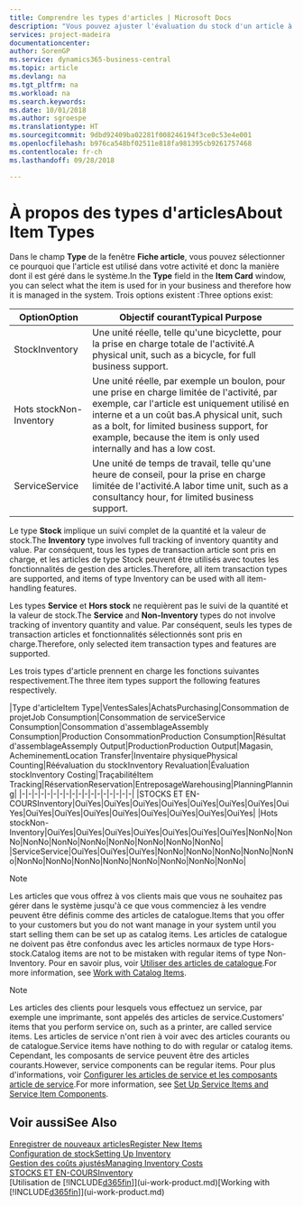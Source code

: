 ```yaml
---
title: Comprendre les types d'articles | Microsoft Docs
description: "Vous pouvez ajuster l'évaluation du stock d'un article à l'aide des méthodes FIFO ou d'évaluation stock moyen, par exemple, lorsque les coûts article sont modifiés pour des motifs autres que les transactions."
services: project-madeira
documentationcenter: 
author: SorenGP
ms.service: dynamics365-business-central
ms.topic: article
ms.devlang: na
ms.tgt_pltfrm: na
ms.workload: na
ms.search.keywords: 
ms.date: 10/01/2018
ms.author: sgroespe
ms.translationtype: HT
ms.sourcegitcommit: 9dbd92409ba02281f008246194f3ce0c53e4e001
ms.openlocfilehash: b976ca548bf02511e818fa981395cb9261757468
ms.contentlocale: fr-ch
ms.lasthandoff: 09/28/2018

---
```

# <a name="about-item-types"></a><span data-ttu-id="d365b-103">À propos des types d'articles</span><span class="sxs-lookup"><span data-stu-id="d365b-103">About Item Types</span></span>
<span data-ttu-id="d365b-104">Dans le champ **Type** de la fenêtre **Fiche article**, vous pouvez sélectionner ce pourquoi que l'article est utilisé dans votre activité et donc la manière dont il est géré dans le système.</span><span class="sxs-lookup"><span data-stu-id="d365b-104">In the **Type** field in the **Item Card** window, you can select what the item is used for in your business and therefore how it is managed in the system.</span></span> <span data-ttu-id="d365b-105">Trois options existent :</span><span class="sxs-lookup"><span data-stu-id="d365b-105">Three options exist:</span></span>

|<span data-ttu-id="d365b-106">Option</span><span class="sxs-lookup"><span data-stu-id="d365b-106">Option</span></span>|<span data-ttu-id="d365b-107">Objectif courant</span><span class="sxs-lookup"><span data-stu-id="d365b-107">Typical Purpose</span></span>|
|------|-----------|
|<span data-ttu-id="d365b-108">Stock</span><span class="sxs-lookup"><span data-stu-id="d365b-108">Inventory</span></span>|<span data-ttu-id="d365b-109">Une unité réelle, telle qu'une bicyclette, pour la prise en charge totale de l'activité.</span><span class="sxs-lookup"><span data-stu-id="d365b-109">A physical unit, such as a bicycle, for full business support.</span></span>|
|<span data-ttu-id="d365b-110">Hots stock</span><span class="sxs-lookup"><span data-stu-id="d365b-110">Non-Inventory</span></span>|<span data-ttu-id="d365b-111">Une unité réelle, par exemple un boulon, pour une prise en charge limitée de l'activité, par exemple, car l'article est uniquement utilisé en interne et a un coût bas.</span><span class="sxs-lookup"><span data-stu-id="d365b-111">A physical unit, such as a bolt, for limited business support, for example, because the item is only used internally and has a low cost.</span></span>|
|<span data-ttu-id="d365b-112">Service</span><span class="sxs-lookup"><span data-stu-id="d365b-112">Service</span></span>|<span data-ttu-id="d365b-113">Une unité de temps de travail, telle qu'une heure de conseil, pour la prise en charge limitée de l'activité.</span><span class="sxs-lookup"><span data-stu-id="d365b-113">A labor time unit, such as a consultancy hour, for limited business support.</span></span>|

<span data-ttu-id="d365b-114">Le type **Stock** implique un suivi complet de la quantité et la valeur de stock.</span><span class="sxs-lookup"><span data-stu-id="d365b-114">The **Inventory** type involves full tracking of inventory quantity and value.</span></span> <span data-ttu-id="d365b-115">Par conséquent, tous les types de transaction article sont pris en charge, et les articles de type Stock peuvent être utilisés avec toutes les fonctionnalités de gestion des articles.</span><span class="sxs-lookup"><span data-stu-id="d365b-115">Therefore, all item transaction types are supported, and items of type Inventory can be used with all item-handling features.</span></span>

<span data-ttu-id="d365b-116">Les types **Service** et **Hors stock** ne requièrent pas le suivi de la quantité et la valeur de stock.</span><span class="sxs-lookup"><span data-stu-id="d365b-116">The **Service** and **Non-Inventory** types do not involve tracking of inventory quantity and value.</span></span> <span data-ttu-id="d365b-117">Par conséquent, seuls les types de transaction articles et fonctionnalités sélectionnés sont pris en charge.</span><span class="sxs-lookup"><span data-stu-id="d365b-117">Therefore, only selected item transaction types and features are supported.</span></span>

<span data-ttu-id="d365b-118">Les trois types d'article prennent en charge les fonctions suivantes respectivement.</span><span class="sxs-lookup"><span data-stu-id="d365b-118">The three item types support the following features respectively.</span></span>

|<span data-ttu-id="d365b-119">Type d'article</span><span class="sxs-lookup"><span data-stu-id="d365b-119">Item Type</span></span>|<span data-ttu-id="d365b-120">Ventes</span><span class="sxs-lookup"><span data-stu-id="d365b-120">Sales</span></span>|<span data-ttu-id="d365b-121">Achats</span><span class="sxs-lookup"><span data-stu-id="d365b-121">Purchasing</span></span>|<span data-ttu-id="d365b-122">Consommation de projet</span><span class="sxs-lookup"><span data-stu-id="d365b-122">Job Consumption</span></span>|<span data-ttu-id="d365b-123">Consommation de service</span><span class="sxs-lookup"><span data-stu-id="d365b-123">Service Consumption</span></span>|<span data-ttu-id="d365b-124">Consommation d'assemblage</span><span class="sxs-lookup"><span data-stu-id="d365b-124">Assembly Consumption</span></span>|<span data-ttu-id="d365b-125">Production Consommation</span><span class="sxs-lookup"><span data-stu-id="d365b-125">Production Consumption</span></span>|<span data-ttu-id="d365b-126">Résultat d'assemblage</span><span class="sxs-lookup"><span data-stu-id="d365b-126">Assemply Output</span></span>|<span data-ttu-id="d365b-127">Production</span><span class="sxs-lookup"><span data-stu-id="d365b-127">Production Output</span></span>|<span data-ttu-id="d365b-128">Magasin, Acheminement</span><span class="sxs-lookup"><span data-stu-id="d365b-128">Location Transfer</span></span>|<span data-ttu-id="d365b-129">Inventaire physique</span><span class="sxs-lookup"><span data-stu-id="d365b-129">Physical Counting</span></span>|<span data-ttu-id="d365b-130">Réévaluation du stock</span><span class="sxs-lookup"><span data-stu-id="d365b-130">Inventory Revaluation</span></span>|<span data-ttu-id="d365b-131">Évaluation stock</span><span class="sxs-lookup"><span data-stu-id="d365b-131">Inventory Costing</span></span>|<span data-ttu-id="d365b-132">Traçabilité</span><span class="sxs-lookup"><span data-stu-id="d365b-132">Item Tracking</span></span>|<span data-ttu-id="d365b-133">Réservation</span><span class="sxs-lookup"><span data-stu-id="d365b-133">Reservation</span></span>|<span data-ttu-id="d365b-134">Entreposage</span><span class="sxs-lookup"><span data-stu-id="d365b-134">Warehousing</span></span>|<span data-ttu-id="d365b-135">Planning</span><span class="sxs-lookup"><span data-stu-id="d365b-135">Planning</span></span>|
|-|-|-|-|-|-|-|-|-|-|-|-|-|-|-|-|-|-|
|<span data-ttu-id="d365b-136">STOCKS ET EN-COURS</span><span class="sxs-lookup"><span data-stu-id="d365b-136">Inventory</span></span>|<span data-ttu-id="d365b-137">Oui</span><span class="sxs-lookup"><span data-stu-id="d365b-137">Yes</span></span>|<span data-ttu-id="d365b-138">Oui</span><span class="sxs-lookup"><span data-stu-id="d365b-138">Yes</span></span>|<span data-ttu-id="d365b-139">Oui</span><span class="sxs-lookup"><span data-stu-id="d365b-139">Yes</span></span>|<span data-ttu-id="d365b-140">Oui</span><span class="sxs-lookup"><span data-stu-id="d365b-140">Yes</span></span>|<span data-ttu-id="d365b-141">Oui</span><span class="sxs-lookup"><span data-stu-id="d365b-141">Yes</span></span>|<span data-ttu-id="d365b-142">Oui</span><span class="sxs-lookup"><span data-stu-id="d365b-142">Yes</span></span>|<span data-ttu-id="d365b-143">Oui</span><span class="sxs-lookup"><span data-stu-id="d365b-143">Yes</span></span>|<span data-ttu-id="d365b-144">Oui</span><span class="sxs-lookup"><span data-stu-id="d365b-144">Yes</span></span>|<span data-ttu-id="d365b-145">Oui</span><span class="sxs-lookup"><span data-stu-id="d365b-145">Yes</span></span>|<span data-ttu-id="d365b-146">Oui</span><span class="sxs-lookup"><span data-stu-id="d365b-146">Yes</span></span>|<span data-ttu-id="d365b-147">Oui</span><span class="sxs-lookup"><span data-stu-id="d365b-147">Yes</span></span>|<span data-ttu-id="d365b-148">Oui</span><span class="sxs-lookup"><span data-stu-id="d365b-148">Yes</span></span>|<span data-ttu-id="d365b-149">Oui</span><span class="sxs-lookup"><span data-stu-id="d365b-149">Yes</span></span>|<span data-ttu-id="d365b-150">Oui</span><span class="sxs-lookup"><span data-stu-id="d365b-150">Yes</span></span>|<span data-ttu-id="d365b-151">Oui</span><span class="sxs-lookup"><span data-stu-id="d365b-151">Yes</span></span>|<span data-ttu-id="d365b-152">Oui</span><span class="sxs-lookup"><span data-stu-id="d365b-152">Yes</span></span>|
|<span data-ttu-id="d365b-153">Hots stock</span><span class="sxs-lookup"><span data-stu-id="d365b-153">Non-Inventory</span></span>|<span data-ttu-id="d365b-154">Oui</span><span class="sxs-lookup"><span data-stu-id="d365b-154">Yes</span></span>|<span data-ttu-id="d365b-155">Oui</span><span class="sxs-lookup"><span data-stu-id="d365b-155">Yes</span></span>|<span data-ttu-id="d365b-156">Oui</span><span class="sxs-lookup"><span data-stu-id="d365b-156">Yes</span></span>|<span data-ttu-id="d365b-157">Oui</span><span class="sxs-lookup"><span data-stu-id="d365b-157">Yes</span></span>|<span data-ttu-id="d365b-158">Oui</span><span class="sxs-lookup"><span data-stu-id="d365b-158">Yes</span></span>|<span data-ttu-id="d365b-159">Oui</span><span class="sxs-lookup"><span data-stu-id="d365b-159">Yes</span></span>|<span data-ttu-id="d365b-160">Oui</span><span class="sxs-lookup"><span data-stu-id="d365b-160">Yes</span></span>|<span data-ttu-id="d365b-161">Non</span><span class="sxs-lookup"><span data-stu-id="d365b-161">No</span></span>|<span data-ttu-id="d365b-162">Non</span><span class="sxs-lookup"><span data-stu-id="d365b-162">No</span></span>|<span data-ttu-id="d365b-163">Non</span><span class="sxs-lookup"><span data-stu-id="d365b-163">No</span></span>|<span data-ttu-id="d365b-164">Non</span><span class="sxs-lookup"><span data-stu-id="d365b-164">No</span></span>|<span data-ttu-id="d365b-165">Non</span><span class="sxs-lookup"><span data-stu-id="d365b-165">No</span></span>|<span data-ttu-id="d365b-166">Non</span><span class="sxs-lookup"><span data-stu-id="d365b-166">No</span></span>|<span data-ttu-id="d365b-167">Non</span><span class="sxs-lookup"><span data-stu-id="d365b-167">No</span></span>|<span data-ttu-id="d365b-168">Non</span><span class="sxs-lookup"><span data-stu-id="d365b-168">No</span></span>|<span data-ttu-id="d365b-169">Non</span><span class="sxs-lookup"><span data-stu-id="d365b-169">No</span></span>|
|<span data-ttu-id="d365b-170">Service</span><span class="sxs-lookup"><span data-stu-id="d365b-170">Service</span></span>|<span data-ttu-id="d365b-171">Oui</span><span class="sxs-lookup"><span data-stu-id="d365b-171">Yes</span></span>|<span data-ttu-id="d365b-172">Oui</span><span class="sxs-lookup"><span data-stu-id="d365b-172">Yes</span></span>|<span data-ttu-id="d365b-173">Oui</span><span class="sxs-lookup"><span data-stu-id="d365b-173">Yes</span></span>|<span data-ttu-id="d365b-174">Non</span><span class="sxs-lookup"><span data-stu-id="d365b-174">No</span></span>|<span data-ttu-id="d365b-175">Non</span><span class="sxs-lookup"><span data-stu-id="d365b-175">No</span></span>|<span data-ttu-id="d365b-176">Non</span><span class="sxs-lookup"><span data-stu-id="d365b-176">No</span></span>|<span data-ttu-id="d365b-177">Non</span><span class="sxs-lookup"><span data-stu-id="d365b-177">No</span></span>|<span data-ttu-id="d365b-178">Non</span><span class="sxs-lookup"><span data-stu-id="d365b-178">No</span></span>|<span data-ttu-id="d365b-179">Non</span><span class="sxs-lookup"><span data-stu-id="d365b-179">No</span></span>|<span data-ttu-id="d365b-180">Non</span><span class="sxs-lookup"><span data-stu-id="d365b-180">No</span></span>|<span data-ttu-id="d365b-181">Non</span><span class="sxs-lookup"><span data-stu-id="d365b-181">No</span></span>|<span data-ttu-id="d365b-182">Non</span><span class="sxs-lookup"><span data-stu-id="d365b-182">No</span></span>|<span data-ttu-id="d365b-183">Non</span><span class="sxs-lookup"><span data-stu-id="d365b-183">No</span></span>|<span data-ttu-id="d365b-184">Non</span><span class="sxs-lookup"><span data-stu-id="d365b-184">No</span></span>|<span data-ttu-id="d365b-185">Non</span><span class="sxs-lookup"><span data-stu-id="d365b-185">No</span></span>|<span data-ttu-id="d365b-186">Non</span><span class="sxs-lookup"><span data-stu-id="d365b-186">No</span></span>|

> [!NOTE]
> <span data-ttu-id="d365b-187">Les articles que vous offrez à vos clients mais que vous ne souhaitez pas gérer dans le système jusqu'à ce que vous commenciez à les vendre peuvent être définis comme des articles de catalogue.</span><span class="sxs-lookup"><span data-stu-id="d365b-187">Items that you offer to your customers but you do not want manage in your system until you start selling them can be set up as catalog items.</span></span> <span data-ttu-id="d365b-188">Les articles de catalogue ne doivent pas être confondus avec les articles normaux de type Hors-stock.</span><span class="sxs-lookup"><span data-stu-id="d365b-188">Catalog items are not to be mistaken with regular items of type Non-Inventory.</span></span> <span data-ttu-id="d365b-189">Pour en savoir plus, voir [Utiliser des articles de catalogue](inventory-how-work-nonstock-items.md).</span><span class="sxs-lookup"><span data-stu-id="d365b-189">For more information, see [Work with Catalog Items](inventory-how-work-nonstock-items.md).</span></span>

> [!NOTE]
> <span data-ttu-id="d365b-190">Les articles des clients pour lesquels vous effectuez un service, par exemple une imprimante, sont appelés des articles de service.</span><span class="sxs-lookup"><span data-stu-id="d365b-190">Customers' items that you perform service on, such as a printer, are called service items.</span></span> <span data-ttu-id="d365b-191">Les articles de service n'ont rien à voir avec des articles courants ou de catalogue.</span><span class="sxs-lookup"><span data-stu-id="d365b-191">Service items have nothing to do with regular or catalog items.</span></span> <span data-ttu-id="d365b-192">Cependant, les composants de service peuvent être des articles courants.</span><span class="sxs-lookup"><span data-stu-id="d365b-192">However, service components can be regular items.</span></span> <span data-ttu-id="d365b-193">Pour plus d'informations, voir [Configurer les articles de service et les composants article de service](service-how-setup-service-items.md).</span><span class="sxs-lookup"><span data-stu-id="d365b-193">For more information, see [Set Up Service Items and Service Item Components](service-how-setup-service-items.md).</span></span>

## <a name="see-also"></a><span data-ttu-id="d365b-194">Voir aussi</span><span class="sxs-lookup"><span data-stu-id="d365b-194">See Also</span></span>
[<span data-ttu-id="d365b-195">Enregistrer de nouveaux articles</span><span class="sxs-lookup"><span data-stu-id="d365b-195">Register New Items</span></span>](inventory-how-register-new-items.md)  
[<span data-ttu-id="d365b-196">Configuration de stock</span><span class="sxs-lookup"><span data-stu-id="d365b-196">Setting Up Inventory</span></span>](inventory-setup-inventory.md)  
[<span data-ttu-id="d365b-197">Gestion des coûts ajustés</span><span class="sxs-lookup"><span data-stu-id="d365b-197">Managing Inventory Costs</span></span>](finance-manage-inventory-costs.md)  
[<span data-ttu-id="d365b-198">STOCKS ET EN-COURS</span><span class="sxs-lookup"><span data-stu-id="d365b-198">Inventory</span></span>](inventory-manage-inventory.md)  
<span data-ttu-id="d365b-199">[Utilisation de [!INCLUDE[d365fin](includes/d365fin_md.md)]](ui-work-product.md)</span><span class="sxs-lookup"><span data-stu-id="d365b-199">[Working with [!INCLUDE[d365fin](includes/d365fin_md.md)]](ui-work-product.md)</span></span>

